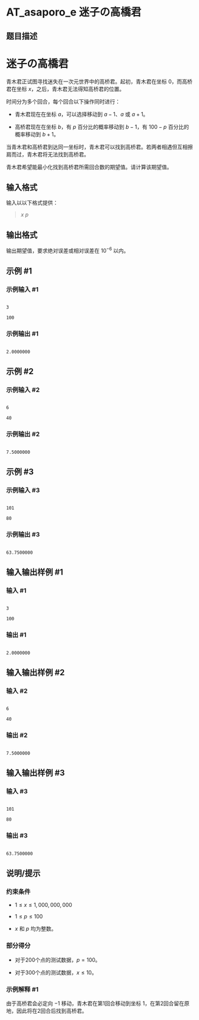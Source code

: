 # AT_asaporo_e 迷子の高橋君

## 题目描述

# 迷子の高橋君


青木君正试图寻找迷失在一次元世界中的高桥君。起初，青木君在坐标 $0$，而高桥君在坐标 $x$，之后，青木君无法得知高桥君的位置。

时间分为多个回合，每个回合以下操作同时进行：

- 青木君现在在坐标 $a$，可以选择移动到 $a-1$、$a$ 或 $a+1$。
- 高桥君现在在坐标 $b$，有 $p$ 百分比的概率移动到 $b-1$，有 $100-p$ 百分比的概率移动到 $b+1$。

当青木君和高桥君到达同一坐标时，青木君可以找到高桥君。若两者相遇但互相擦肩而过，青木君将无法找到高桥君。

青木君希望能最小化找到高桥君所需回合数的期望值。请计算该期望值。

## 输入格式

输入以以下格式提供：

> $x$ $p$

## 输出格式

输出期望值，要求绝对误差或相对误差在 $10^{-6}$ 以内。

## 示例 #1

### 示例输入 #1

```
3
100
```

### 示例输出 #1

```
2.0000000
```

## 示例 #2

### 示例输入 #2

```
6
40
```

### 示例输出 #2

```
7.5000000
```

## 示例 #3

### 示例输入 #3

```
101
80
```

### 示例输出 #3

```
63.7500000
```

## 输入输出样例 #1

### 输入 #1

```
3
100
```

### 输出 #1

```
2.0000000
```

## 输入输出样例 #2

### 输入 #2

```
6
40
```

### 输出 #2

```
7.5000000
```

## 输入输出样例 #3

### 输入 #3

```
101
80
```

### 输出 #3

```
63.7500000
```

## 说明/提示

### 约束条件

- $1 \leq x \leq 1,000,000,000$
- $1 \leq p \leq 100$
- $x$ 和 $p$ 均为整数。

### 部分得分

- 对于200个点的测试数据，$p=100$。
- 对于300个点的测试数据，$x \leq 10$。 

### 示例解释 #1

由于高桥君会必定向 $-1$ 移动，青木君在第1回合移动到坐标 $1$，在第2回合留在原地，因此将在2回合后找到高桥君。